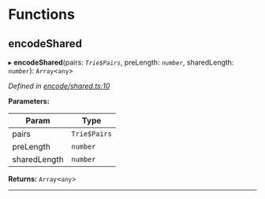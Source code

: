

# Functions

<a id="encodeshared"></a>

##  encodeShared

▸ **encodeShared**(pairs: *`Trie$Pairs`*, preLength: *`number`*, sharedLength: *`number`*): `Array`<`any`>

*Defined in [encode/shared.ts:10](https://github.com/polkadot-js/common/blob/7a43354/packages/trie-hash/src/encode/shared.ts#L10)*

**Parameters:**

| Param | Type |
| ------ | ------ |
| pairs | `Trie$Pairs` |
| preLength | `number` |
| sharedLength | `number` |

**Returns:** `Array`<`any`>

___

